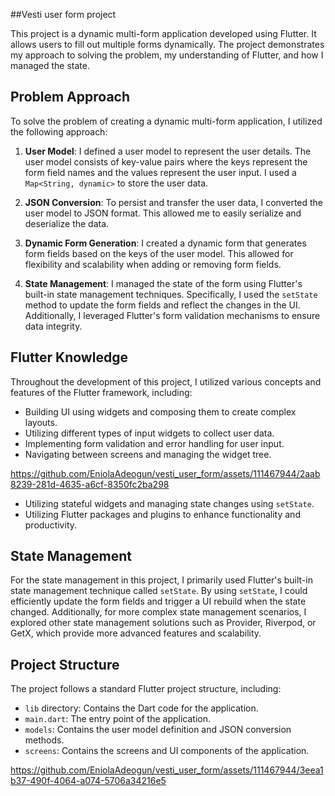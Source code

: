 
##Vesti user form project 

This project is a dynamic multi-form application developed using Flutter. It allows users to fill out multiple forms dynamically. The project demonstrates my approach to solving the problem, my understanding of Flutter, and how I managed the state.

## Problem Approach

To solve the problem of creating a dynamic multi-form application, I utilized the following approach:

1. **User Model**: I defined a user model to represent the user details. The user model consists of key-value pairs where the keys represent the form field names and the values represent the user input. I used a `Map<String, dynamic>` to store the user data.

2. **JSON Conversion**: To persist and transfer the user data, I converted the user model to JSON format. This allowed me to easily serialize and deserialize the data.

3. **Dynamic Form Generation**: I created a dynamic form that generates form fields based on the keys of the user model. This allowed for flexibility and scalability when adding or removing form fields.

4. **State Management**: I managed the state of the form using Flutter's built-in state management techniques. Specifically, I used the `setState` method to update the form fields and reflect the changes in the UI. Additionally, I leveraged Flutter's form validation mechanisms to ensure data integrity.

## Flutter Knowledge

Throughout the development of this project, I utilized various concepts and features of the Flutter framework, including:

- Building UI using widgets and composing them to create complex layouts.
- Utilizing different types of input widgets to collect user data.
- Implementing form validation and error handling for user input.
- Navigating between screens and managing the widget tree.

https://github.com/EniolaAdeogun/vesti_user_form/assets/111467944/2aab8239-281d-4635-a6cf-8350fc2ba298


- Utilizing stateful widgets and managing state changes using `setState`.
- Utilizing Flutter packages and plugins to enhance functionality and productivity.

## State Management

For the state management in this project, I primarily used Flutter's built-in state management technique called `setState`. By using `setState`, I could efficiently update the form fields and trigger a UI rebuild when the state changed. Additionally, for more complex state management scenarios, I explored other state management solutions such as Provider, Riverpod, or GetX, which provide more advanced features and scalability.

## Project Structure

The project follows a standard Flutter project structure, including:

- `lib` directory: Contains the Dart code for the application.
- `main.dart`: The entry point of the application.
- `models`: Contains the user model definition and JSON conversion methods.
- `screens`: Contains the screens and UI components of the application.










https://github.com/EniolaAdeogun/vesti_user_form/assets/111467944/3eea1b37-490f-4064-a074-5706a34216e5



